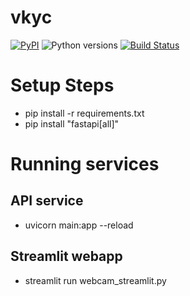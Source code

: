 # vkyc
[![PyPI](https://img.shields.io/pypi/v/danger-python)](https://pypi.org/project/danger-python/)
![Python versions](https://img.shields.io/pypi/pyversions/danger-python)
[![Build Status](https://travis-ci.org/danger/python.svg?branch=master)](https://travis-ci.org/danger/python)

# Setup Steps
- pip install -r requirements.txt
- pip install "fastapi[all]"

# Running services
## API service
- uvicorn main:app --reload
## Streamlit webapp
- streamlit run webcam_streamlit.py
